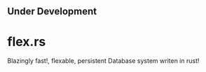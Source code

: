 ## Under Development

# flex.rs
Blazingly fast!, flexable, persistent Database system writen in rust!
